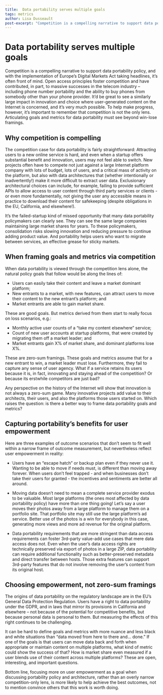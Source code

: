 ```yaml
---
title:  Data portability serves multiple goals
tags: metrics
author: Lisa Dusseault
post-excerpt: "Competition is a compelling narrative to support data portability policy, and with the implementation of Europe’s Digital Markets Act taking headlines, it’s often front of mind. It’s important to remember that competition is not the only lens..."
---
```

# Data portability serves multiple goals

Competition is a compelling narrative to support data portability policy, and with the implementation of Europe’s Digital Markets Act taking headlines, it’s often front of mind. Open access principles foster competition and have contributed, in part, to massive successes in the telecom industry – including phone number portability and the ability to buy phones from somebody other than your phone provider. It’d be great to see a similarly large impact in innovation and choice where user-generated content on the Internet is concerned, and it’s very much possible. To help make progress, however, it’s important to remember that competition is not the only lens. Articulating goals and metrics for data portability must see beyond win-lose framings.

## Why competition is compelling


The competition case for data portability is fairly straightforward: Attracting users to a new online service is hard, and even when a startup offers substantial benefit and innovation, users may not feel able to switch. New projects often have to compete not just against a large Internet platform company with lots of budget, lots of users, and a critical mass of activity on the platform, but also with data architectures that (whether intentionally or inadvertently!) make it more difficult to extract user data. Exclusionary architectural choices can include, for example, failing to provide sufficient APIs to allow access to user content through third party services or clients - or even more fundamentally, not giving the user any accessible means in practice to download their content for safekeeping (despite obligations in the EU, California, and elsewhere!).


It’s the failed-startup kind of missed opportunity that many data portability policymakers can clearly see. They can see the same large companies maintaining large market shares for years. To these policymakers, consolidation risks slowing innovation and reducing pressure to continue adding product value. And portability helps users who want to migrate between services, an effective grease for sticky markets.


## When framing goals and metrics via competition


When data portability is viewed through the competition lens alone, the natural policy goals that follow would be along the lines of: 
 * Users can easily take their content and leave a market dominant platform;
 * New entrants to a market, with new features, can attract users to move their content to the new entrant’s platform; and
 * Market entrants are able to gain market share.


These are good goals. But metrics derived from them start to really focus on loss scenarios, e.g.:
 * Monthly active user counts of a “take my content elsewhere” service;
 * Count of new user accounts at startup platforms, that were created by migrating them off a market leader; and
 * Market entrants gain X% of market share, and dominant platforms lose X%.


These are zero-sum framings. These goals and metrics assume that for a new entrant to win, a market leader must lose. Furthermore, they fail to capture any sense of user agency. What if a service retains its users because it is, in fact, innovating and staying ahead of the competition? Or because its erstwhile competitors are just bad?


Any perspective on the history of the Internet will show that innovation is not always a zero-sum game. Many innovative projects add value to their architects, their users, and also the platforms those users started on. Which raises the question: is there a better way to frame data portability goals and metrics?


## Capturing portability’s benefits for user empowerment


Here are three examples of outcome scenarios that don’t seem to fit well within a narrow frame of outcome measurement, but nevertheless reflect user empowerment in reality:
 * Users have an “escape hatch” or backup plan even if they never use it. Wanting to be able to move if needs must, is different than moving away forever. When users don’t feel trapped - and when businesses don’t take their users for granted - the incentives and sentiments are better all around.

 * Moving data doesn’t need to mean a complete service provider exodus to be valuable. Most large platforms (the ones most affected by data portability policy) have more than one thing going! Let’s say a user moves their photos away from a large platform to manage them on a portfolio site. That portfolio site may still use the large platform’s ad service. Better use of the photos is a win for everybody in this case, generating more views and more ad revenue for the original platform.

 * Data portability requirements that are more stringent than data access requirements can foster 3rd-party value-add use cases that mere data access does not. Even when the user’s data access rights are technically preserved via export of photos in a large ZIP, data portability can require additional functionality such as better-preserved metadata and direct transfer between hosts. Those extra features can support 3rd-party features that do not involve removing the user’s content from its original host.


## Choosing empowerment, not zero-sum framings


The origins of data portability on the regulatory landscape are in the EU’s General Data Protection Regulation. Users have a right to data portability under the GDPR, and in laws that mirror its provisions in California and elsewhere – not because of the potential for competitive benefits, but because personal data is personal to them. But measuring the effects of this right continues to be challenging.


It can be hard to define goals and metrics with more nuance and less black and white situations than “data moved from here to there and… done.” If one of the goals is that users can move data back and forth when appropriate or maintain content on multiple platforms, what kind of metric could show the success of that? How is market share even measured if a user blends use of their content across multiple platforms? These are open, interesting, and important questions.


Bottom line, focusing more on user empowerment as a goal when discussing portability policy and architecture, rather than an overly narrow competition-only lens, is more likely to help achieve the best outcomes, not to mention convince others that this work is worth doing.
